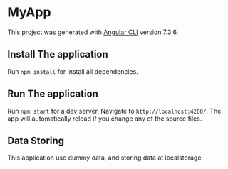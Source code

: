 # MyApp

This project was generated with [Angular CLI](https://github.com/angular/angular-cli) version 7.3.6.

## Install The application
Run `npm install` for install all dependencies.

## Run The application

Run `npm start` for a dev server. Navigate to `http://localhost:4200/`. The app will automatically reload if you change any of the source files.

## Data Storing
This application use dummy data, and storing data at localstorage